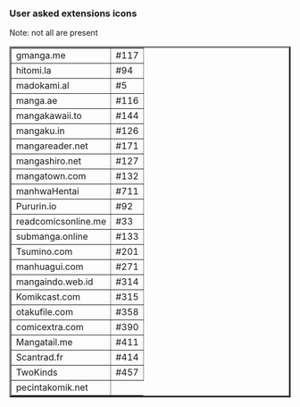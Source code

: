 <h3>User asked extensions icons</h3>
  <p> Note: not all are present</p>
<div id=3D"Book1_31863" align=3Dcenter x:publishsource=3D"Excel">
	<table border=3D0 cellpadding=3D0 cellspacing=3D0 width=3D269 style=3D'bord=
er-collapse:
 collapse;table-layout:fixed;width:202pt'>
		<col width=3D143 style=3D'mso-width-source:userset;mso-width-alt:5229;widt=
h:107pt'>
			<col class=3Dxl6531863 width=3D126 style=3D'mso-width-source:userset;mso-w=
idth-alt:
 4608;width:95pt'>
				<tr height=3D20 style=3D'height:15.0pt'>
					<td height=3D20 class=3Dxl1531863 width=3D143 style=3D'height:15.0pt;width:107pt'>gmanga.me</td>
					<td class=3Dxl6531863 width=3D126 style=3D'width:95pt'>#117</td>
				</tr>
				<tr height=3D20 style=3D'height:15.0pt'>
					<td height=3D20 class=3Dxl1531863 style=3D'height:15.0pt'>hitomi.la</td>
					<td class=3Dxl6531863>#94</td>
				</tr>
				<tr height=3D20 style=3D'height:15.0pt'>
					<td height=3D20 class=3Dxl1531863 style=3D'height:15.0pt'>madokami.al</td>
					<td class=3Dxl6531863>#5</td>
				</tr>
				<tr height=3D20 style=3D'height:15.0pt'>
					<td height=3D20 class=3Dxl1531863 style=3D'height:15.0pt'>manga.ae</td>
					<td class=3Dxl6531863>#116</td>
				</tr>
				<tr height=3D20 style=3D'height:15.0pt'>
					<td height=3D20 class=3Dxl1531863 style=3D'height:15.0pt'>mangakawaii.to</td>
						<td class=3Dxl6531863>#144</td>
					</tr>
					<tr height=3D20 style=3D'height:15.0pt'>
						<td height=3D20 class=3Dxl1531863 style=3D'height:15.0pt'>mangaku.in</td>
						<td class=3Dxl6531863>#126</td>
					</tr>
					<tr height=3D20 style=3D'height:15.0pt'>
						<td height=3D20 class=3Dxl1531863 style=3D'height:15.0pt'>mangareader.net
</td>
						<td class=3Dxl6531863>#171</td>
					</tr>
					<tr height=3D20 style=3D'height:15.0pt'>
						<td height=3D20 class=3Dxl1531863 style=3D'height:15.0pt'>mangashiro.net</td>
							<td class=3Dxl6531863>#127</td>
						</tr>
						<tr height=3D20 style=3D'height:15.0pt'>
							<td height=3D20 class=3Dxl1531863 style=3D'height:15.0pt'>mangatown.com
							</td>
							<td class=3Dxl6531863>#132</td>
						</tr>
						<tr height=3D20 style=3D'height:15.0pt'>
							<td height=3D20 class=3Dxl1531863 style=3D'height:15.0pt'>manhwaHentai
							</td>
							<td class=3Dxl6531863>#711</td>
						</tr>
						<tr height=3D20 style=3D'height:15.0pt'>
							<td height=3D20 class=3Dxl1531863 style=3D'height:15.0pt'>Pururin.io</td>
							<td class=3Dxl6531863>#92</td>
						</tr>
						<tr height=3D20 style=3D'height:15.0pt'>
							<td height=3D20 class=3Dxl1531863 style=3D'height:15.0pt'>readcomicsonline.me</td>
							<td class=3Dxl6531863>#33</td>
						</tr>
						<tr height=3D20 style=3D'height:15.0pt'>
							<td height=3D20 class=3Dxl1531863 style=3D'height:15.0pt'>submanga.online</td>
							<td class=3Dxl6531863>#133</td>
						</tr>
						<tr height=3D20 style=3D'height:15.0pt'>
							<td height=3D20 class=3Dxl1531863 style=3D'height:15.0pt'>
								<span style=3D'=
box-sizing: border-box'>Tsumino.com</span>
							</td>
							<td class=3Dxl6531863>
								<span style=3D'box-sizing: border-box;letter-spacin=
g:-1px'>#201</span>
							</td>
						</tr>
						<tr height=3D20 style=3D'height:15.0pt'>
							<td height=3D20 class=3Dxl1531863 style=3D'height:15.0pt'>
								<span style=3D'=
box-sizing: border-box'>manhuagui.com</span>
							</td>
							<td class=3Dxl6531863>
								<span style=3D'box-sizing: border-box;letter-spacin=
g:-1px'>#271</span>
							</td>
						</tr>
						<tr height=3D20 style=3D'height:15.0pt'>
							<td height=3D20 class=3Dxl1531863 style=3D'height:15.0pt'>mangaindo.web.id</td>
							<td class=3Dxl6531863>#314</td>
						</tr>
						<tr height=3D20 style=3D'height:15.0pt'>
							<td height=3D20 class=3Dxl1531863 style=3D'height:15.0pt'>
								<span style=3D'=
box-sizing: border-box'>Komikcast.com</span>
							</td>
							<td class=3Dxl6531863>
								<span style=3D'box-sizing: border-box;letter-spacin=
g:-1px'>#315</span>
							</td>
						</tr>
						<tr height=3D20 style=3D'height:15.0pt'>
							<td height=3D20 class=3Dxl1531863 style=3D'height:15.0pt'>
								<span style=3D'=
font-variant-ligatures: normal;
  font-variant-caps: normal;orphans: 2;text-align:start;widows: 2;-webkit-t=
ext-stroke-width: 0px;
  text-decoration-style: initial;text-decoration-color: initial'>otakufile.com</span>
							</td>
							<td class=3Dxl6531863>
								<span style=3D'box-sizing: border-box;letter-spacin=
g:-1px'>#358</span>
							</td>
						</tr>
						<tr height=3D20 style=3D'height:15.0pt'>
							<td height=3D20 class=3Dxl1531863 style=3D'height:15.0pt'>comicextra.com</td>
								<td class=3Dxl6531863>
									<span style=3D'box-sizing: border-box;letter-spacin=
g:-1px'>#390</span>
								</td>
							</tr>
							<tr height=3D20 style=3D'height:15.0pt'>
								<td height=3D20 class=3Dxl1531863 style=3D'height:15.0pt'>
									<span style=3D'=
box-sizing: border-box'>Mangatail.me</span>
								</td>
								<td class=3Dxl6531863>#411</td>
							</tr>
							<tr height=3D20 style=3D'height:15.0pt'>
								<td height=3D20 class=3Dxl1531863 style=3D'height:15.0pt'>
									<span style=3D'=
box-sizing: border-box'>Scantrad.fr</span>
								</td>
								<td class=3Dxl6531863>#414</td>
							</tr>
							<tr height=3D20 style=3D'height:15.0pt'>
								<td height=3D20 class=3Dxl1531863 style=3D'height:15.0pt'>
									<span style=3D'=
box-sizing: border-box'>TwoKinds</span>
								</td>
								<td class=3Dxl6531863>#457</td>
							</tr>
							<tr height=3D20 style=3D'height:15.0pt'>
								<td height=3D20 class=3Dxl1531863 style=3D'height:15.0pt'>pecintakomik.net</td>
						</table>
					</div>
